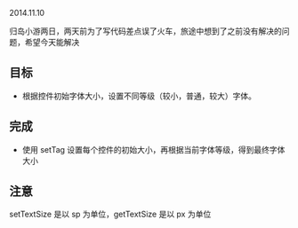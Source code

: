 2014.11.10

归岛小游两日，两天前为了写代码差点误了火车，旅途中想到了之前没有解决的问题，希望今天能解决


## 目标

* 根据控件初始字体大小，设置不同等级（较小，普通，较大）字体。

## 完成

* 使用 setTag 设置每个控件的初始大小，再根据当前字体等级，得到最终字体大小

## 注意

setTextSize 是以 sp 为单位，getTextSize 是以 px 为单位

